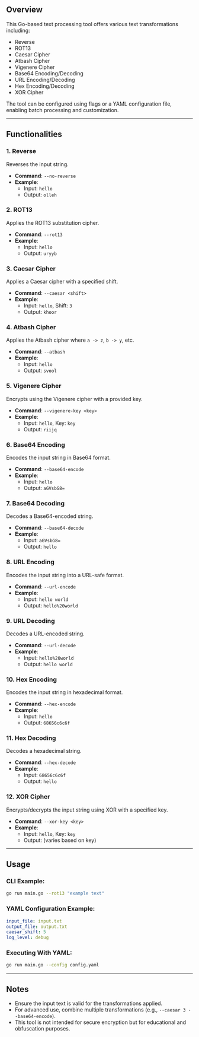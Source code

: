 ## Overview
This Go-based text processing tool offers various text transformations including:
- Reverse
- ROT13
- Caesar Cipher
- Atbash Cipher
- Vigenere Cipher
- Base64 Encoding/Decoding
- URL Encoding/Decoding
- Hex Encoding/Decoding
- XOR Cipher

The tool can be configured using flags or a YAML configuration file, enabling batch processing and customization.

---

## Functionalities

### 1. **Reverse**
Reverses the input string.
- **Command**: `--no-reverse`
- **Example**:
  - Input: `hello`
  - Output: `olleh`

### 2. **ROT13**
Applies the ROT13 substitution cipher.
- **Command**: `--rot13`
- **Example**:
  - Input: `hello`
  - Output: `uryyb`

### 3. **Caesar Cipher**
Applies a Caesar cipher with a specified shift.
- **Command**: `--caesar <shift>`
- **Example**:
  - Input: `hello`, Shift: `3`
  - Output: `khoor`

### 4. **Atbash Cipher**
Applies the Atbash cipher where `a -> z`, `b -> y`, etc.
- **Command**: `--atbash`
- **Example**:
  - Input: `hello`
  - Output: `svool`

### 5. **Vigenere Cipher**
Encrypts using the Vigenere cipher with a provided key.
- **Command**: `--vigenere-key <key>`
- **Example**:
  - Input: `hello`, Key: `key`
  - Output: `riijq`

### 6. **Base64 Encoding**
Encodes the input string in Base64 format.
- **Command**: `--base64-encode`
- **Example**:
  - Input: `hello`
  - Output: `aGVsbG8=`

### 7. **Base64 Decoding**
Decodes a Base64-encoded string.
- **Command**: `--base64-decode`
- **Example**:
  - Input: `aGVsbG8=`
  - Output: `hello`

### 8. **URL Encoding**
Encodes the input string into a URL-safe format.
- **Command**: `--url-encode`
- **Example**:
  - Input: `hello world`
  - Output: `hello%20world`

### 9. **URL Decoding**
Decodes a URL-encoded string.
- **Command**: `--url-decode`
- **Example**:
  - Input: `hello%20world`
  - Output: `hello world`

### 10. **Hex Encoding**
Encodes the input string in hexadecimal format.
- **Command**: `--hex-encode`
- **Example**:
  - Input: `hello`
  - Output: `68656c6c6f`

### 11. **Hex Decoding**
Decodes a hexadecimal string.
- **Command**: `--hex-decode`
- **Example**:
  - Input: `68656c6c6f`
  - Output: `hello`

### 12. **XOR Cipher**
Encrypts/decrypts the input string using XOR with a specified key.
- **Command**: `--xor-key <key>`
- **Example**:
  - Input: `hello`, Key: `key`
  - Output: (varies based on key)

---

## Usage

### CLI Example:
```sh
go run main.go --rot13 "example text"
```

### YAML Configuration Example:
```yaml
input_file: input.txt
output_file: output.txt
caesar_shift: 5
log_level: debug
```

### Executing With YAML:
```sh
go run main.go --config config.yaml
```

---

## Notes
- Ensure the input text is valid for the transformations applied.
- For advanced use, combine multiple transformations (e.g., `--caesar 3 --base64-encode`).
- This tool is not intended for secure encryption but for educational and obfuscation purposes.

